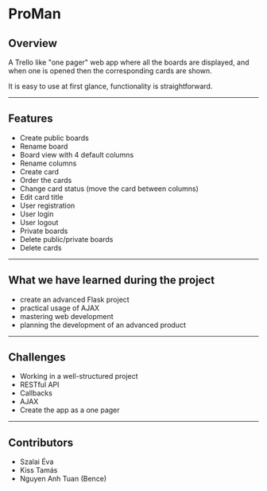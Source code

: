 # ProMan

## Overview


A Trello like "one pager" web app where all
the boards are displayed, and when one is opened then the corresponding cards are shown.

It is easy to use at first glance, functionality is straightforward.

---
## Features

- Create public boards
- Rename board
- Board view with 4 default columns
- Rename columns
- Create card
- Order the cards
- Change card status (move the card between columns)
- Edit card title
- User registration
- User login
- User logout
- Private boards
- Delete public/private boards 
- Delete cards

---

## What we have learned during the project

- create an advanced Flask project
- practical usage of AJAX
- mastering web development
- planning the development of an advanced product

---

## Challenges

- Working in a well-structured project
- RESTful API
- Callbacks
- AJAX
- Create the app as a one pager

---

## Contributors

- Szalai Éva
- Kiss Tamás
- Nguyen Anh Tuan (Bence)


